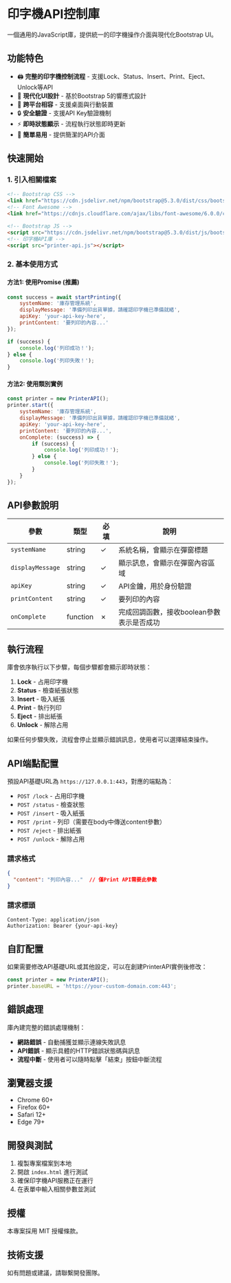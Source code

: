 # 印字機API控制庫

一個通用的JavaScript庫，提供統一的印字機操作介面與現代化Bootstrap UI。

## 功能特色

- 🖨️ **完整的印字機控制流程** - 支援Lock、Status、Insert、Print、Eject、Unlock等API
- 🎨 **現代化UI設計** - 基於Bootstrap 5的響應式設計
- 📱 **跨平台相容** - 支援桌面與行動裝置
- 🔒 **安全驗證** - 支援API Key驗證機制
- ⚡ **即時狀態顯示** - 流程執行狀態即時更新
- 🎯 **簡單易用** - 提供簡潔的API介面

## 快速開始

### 1. 引入相關檔案

```html
<!-- Bootstrap CSS -->
<link href="https://cdn.jsdelivr.net/npm/bootstrap@5.3.0/dist/css/bootstrap.min.css" rel="stylesheet">
<!-- Font Awesome -->
<link href="https://cdnjs.cloudflare.com/ajax/libs/font-awesome/6.0.0/css/all.min.css" rel="stylesheet">

<!-- Bootstrap JS -->
<script src="https://cdn.jsdelivr.net/npm/bootstrap@5.3.0/dist/js/bootstrap.bundle.min.js"></script>
<!-- 印字機API庫 -->
<script src="printer-api.js"></script>
```

### 2. 基本使用方式

#### 方法1: 使用Promise (推薦)

```javascript
const success = await startPrinting({
    systemName: '庫存管理系統',
    displayMessage: '準備列印出貨單據，請確認印字機已準備就緒',
    apiKey: 'your-api-key-here',
    printContent: '要列印的內容...'
});

if (success) {
    console.log('列印成功！');
} else {
    console.log('列印失敗！');
}
```

#### 方法2: 使用類別實例

```javascript
const printer = new PrinterAPI();
printer.start({
    systemName: '庫存管理系統',
    displayMessage: '準備列印出貨單據，請確認印字機已準備就緒',
    apiKey: 'your-api-key-here',
    printContent: '要列印的內容...',
    onComplete: (success) => {
        if (success) {
            console.log('列印成功！');
        } else {
            console.log('列印失敗！');
        }
    }
});
```

## API參數說明

| 參數 | 類型 | 必填 | 說明 |
|------|------|------|------|
| `systemName` | string | ✓ | 系統名稱，會顯示在彈窗標題 |
| `displayMessage` | string | ✓ | 顯示訊息，會顯示在彈窗內容區域 |
| `apiKey` | string | ✓ | API金鑰，用於身份驗證 |
| `printContent` | string | ✓ | 要列印的內容 |
| `onComplete` | function | ✗ | 完成回調函數，接收boolean參數表示是否成功 |

## 執行流程

庫會依序執行以下步驟，每個步驟都會顯示即時狀態：

1. **Lock** - 占用印字機
2. **Status** - 檢查紙張狀態
3. **Insert** - 吸入紙張
4. **Print** - 執行列印
5. **Eject** - 排出紙張
6. **Unlock** - 解除占用

如果任何步驟失敗，流程會停止並顯示錯誤訊息，使用者可以選擇結束操作。

## API端點配置

預設API基礎URL為 `https://127.0.0.1:443`，對應的端點為：

- `POST /lock` - 占用印字機
- `POST /status` - 檢查狀態
- `POST /insert` - 吸入紙張
- `POST /print` - 列印（需要在body中傳送content參數）
- `POST /eject` - 排出紙張
- `POST /unlock` - 解除占用

### 請求格式

```json
{
  "content": "列印內容..."  // 僅Print API需要此參數
}
```

### 請求標頭

```
Content-Type: application/json
Authorization: Bearer {your-api-key}
```

## 自訂配置

如果需要修改API基礎URL或其他設定，可以在創建PrinterAPI實例後修改：

```javascript
const printer = new PrinterAPI();
printer.baseURL = 'https://your-custom-domain.com:443';
```

## 錯誤處理

庫內建完整的錯誤處理機制：

- **網路錯誤** - 自動捕獲並顯示連線失敗訊息
- **API錯誤** - 顯示具體的HTTP錯誤狀態碼與訊息
- **流程中斷** - 使用者可以隨時點擊「結束」按鈕中斷流程

## 瀏覽器支援

- Chrome 60+
- Firefox 60+
- Safari 12+
- Edge 79+

## 開發與測試

1. 複製專案檔案到本地
2. 開啟 `index.html` 進行測試
3. 確保印字機API服務正在運行
4. 在表單中輸入相關參數並測試

## 授權

本專案採用 MIT 授權條款。

## 技術支援

如有問題或建議，請聯繫開發團隊。

